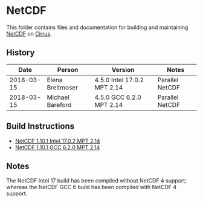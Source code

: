 NetCDF
======

This folder contains files and documentation for building and maintaining
[NetCDF](https://www.unidata.ucar.edu/software/netcdf/) on [Cirrus](http://www.cirrus.ac.uk).

History
-------

Date | Person | Version | Notes
---- | -------|---------|------
2018-03-15 | Elena Breitmoser | 4.5.0 Intel 17.0.2 MPT 2.14| Parallel NetCDF
2018-03-15 | Michael Bareford | 4.5.0 GCC 6.2.0 MPT 2.14| Parallel NetCDF

Build Instructions
------------------

* [NetCDF 1.10.1 Intel 17.0.2 MPT 2.14](build_netcdf_1101_intel17mpt214.md)
* [NetCDF 1.10.1 GCC 6.2.0 MPT 2.14](build_netcdf_1101_gcc6mpt214.md)

Notes
-----

The NetCDF Intel 17 build has been compiled without NetCDF 4 support;
whereas the NetCDF GCC 6 build has been compiled with NetCDF 4 support.


